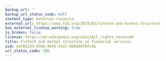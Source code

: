 ```yaml
---
backup_url: ''
backup_url_status_code: null
content_type: external-resource
external_url: https://www.fsb.org/2019/02/fintech-and-market-structure-in-financial-services-market-developments-and-potential-financial-stability-implications/
has_external_license_warning: true
is_broken: false
license: https://en.wikipedia.org/wiki/All_rights_reserved
title: FinTech and market structure in financial services
uid: eaf6d133-934b-4b45-91e7-bb0a8670fcda
url_status_code: 200
---
```

